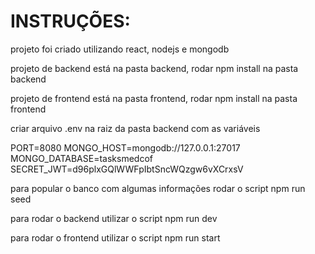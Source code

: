 # INSTRUÇÕES:
projeto foi criado utilizando react, nodejs e mongodb

projeto de backend está na pasta backend, rodar npm install na pasta backend

projeto de frontend está na pasta frontend, rodar npm install na pasta frontend

criar arquivo .env na raiz da pasta backend com as variáveis

PORT=8080
MONGO_HOST=mongodb://127.0.0.1:27017
MONGO_DATABASE=tasksmedcof
SECRET_JWT=d96plxGQlWWFpIbtSncWQzgw6vXCrxsV

para popular o banco com algumas informações rodar o script npm run seed

para rodar o backend utilizar o script npm run dev

para rodar o frontend utilizar o script npm run start
